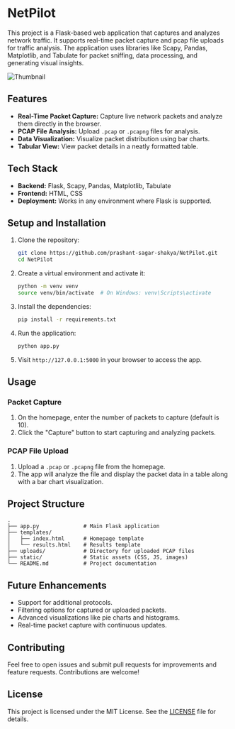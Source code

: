 # NetPilot

This project is a Flask-based web application that captures and analyzes network traffic. It supports real-time packet capture and pcap file uploads for traffic analysis. The application uses libraries like Scapy, Pandas, Matplotlib, and Tabulate for packet sniffing, data processing, and generating visual insights.

![Thumbnail](/img.png)

## Features

- **Real-Time Packet Capture:** Capture live network packets and analyze them directly in the browser.
- **PCAP File Analysis:** Upload `.pcap` or `.pcapng` files for analysis.
- **Data Visualization:** Visualize packet distribution using bar charts.
- **Tabular View:** View packet details in a neatly formatted table.

## Tech Stack

- **Backend:** Flask, Scapy, Pandas, Matplotlib, Tabulate
- **Frontend:** HTML, CSS
- **Deployment:** Works in any environment where Flask is supported.

## Setup and Installation

1. Clone the repository:
    ```bash
    git clone https://github.com/prashant-sagar-shakya/NetPilot.git
    cd NetPilot
    ```

2. Create a virtual environment and activate it:
    ```bash
    python -m venv venv
    source venv/bin/activate  # On Windows: venv\Scripts\activate
    ```

3. Install the dependencies:
    ```bash
    pip install -r requirements.txt
    ```

4. Run the application:
    ```bash
    python app.py
    ```

5. Visit `http://127.0.0.1:5000` in your browser to access the app.

## Usage

### Packet Capture

1. On the homepage, enter the number of packets to capture (default is 10).
2. Click the "Capture" button to start capturing and analyzing packets.

### PCAP File Upload

1. Upload a `.pcap` or `.pcapng` file from the homepage.
2. The app will analyze the file and display the packet data in a table along with a bar chart visualization.
## Project Structure

```
.
├── app.py              # Main Flask application
├── templates/
│   ├── index.html      # Homepage template
│   └── results.html    # Results template
├── uploads/            # Directory for uploaded PCAP files
├── static/             # Static assets (CSS, JS, images)
└── README.md           # Project documentation
```

## Future Enhancements

- Support for additional protocols.
- Filtering options for captured or uploaded packets.
- Advanced visualizations like pie charts and histograms.
- Real-time packet capture with continuous updates.

## Contributing

Feel free to open issues and submit pull requests for improvements and feature requests. Contributions are welcome!

## License

This project is licensed under the MIT License. See the [LICENSE](LICENSE) file for details.
